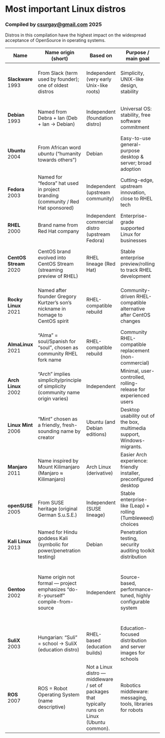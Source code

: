 # Most important Linux distros
### Compiled by csurgay@gmail.com 2025

Distros in this compilation have the highest impact on the widespread acceptance of OpenSource in operating systems. 

| Name | Name origin (short)  | Based on | Purpose / main goal | Creator / origin | Target domains | Key technical notes |
|-----|-----------------------|----------|---------------------|------------------|----------------|---------------------|
| **Slackware**<br>1993                       | From Slack (term used by founder); one of oldest distros                         | Independent (very early Unix-like roots)                                                        | Simplicity, UNIX-like design, stability                                | Patrick Volkerding                                           | Servers, hobbyists, those who want an old-school Unix experience                        | Plain text configs; tar+pkgtools; conservative approach to updates                                                                                                  |
| **Debian**<br>1993                         | Named from Debra + Ian (Deb + Ian → Debian)                                      | Independent (foundation distro)                                                                 | Universal OS: stability, free software commitment                      | Ian Murdock / Debian Project                                 | Servers, desktops, packaging base for many distros                                      | Conservative stable releases; apt/dpkg; large package archive. ([Debian][2])                                                                                         |
| **Ubuntu**<br>2004                          | From African word *ubuntu* (“humanity towards others”)                           | Debian                                                                                         | Easy-to-use general-purpose desktop & server; broad adoption           | Canonical / community (Mark Shuttleworth founder of company) | Desktop, servers, cloud, IoT, education                                                 | DE: GNOME (default); .deb/APT packaging; LTS releases (5-yr support) ([Ubuntu][1])                                                                                  |
| **Fedora**<br>2003                          | Named for “fedora” hat used in project branding (community / Red Hat sponsored)  | Independent (upstream community)                                                                | Cutting-edge, upstream innovation, close to RHEL tech                  | Red Hat / community                                          | Desktop, cloud, devs, testing new features                                              | RPM/yum/dnf; frequent releases; SELinux defaults                                                                                                                    |
| **RHEL**<br>2000 | Brand name from Red Hat company                                                  | Independent commercial distro (upstream Fedora)                                                 | Enterprise-grade supported Linux for businesses                        | Red Hat (IBM)                                                | Enterprise servers, cloud, regulated environments                                       | Subscription model, certified stacks, long-term support & security updates                                                                                          |
| **CentOS Stream**<br>2020                   | CentOS brand evolved into CentOS Stream (streaming preview of RHEL)              | RHEL lineage (Red Hat)                                                                          | Stable enterprise preview/rolling to track RHEL development            | Red Hat (project change)                                     | Enterprise, testing/prod pipelines for RHEL-compatible stacks                           | RPM/dnf; upstream for RHEL; longer support lifecycle than desktops                                                                                                  |
| **Rocky Linux**<br>2021                     | Named after founder Gregory Kurtzer’s son’s nickname in homage to CentOS spirit  | RHEL-compatible rebuild                                                                         | Community-driven RHEL-compatible alternative after CentOS changes      | Gregory Kurtzer / community                                  | Enterprise servers needing RHEL compatibility without subscription                      | Binary-compatible with RHEL; RPM-based; stable release model                                                                                                        |
| **AlmaLinux**<br>2021                       | “Alma” = soul/Spanish for “soul”, chosen as community RHEL fork name             | RHEL-compatible rebuild                                                                         | Community RHEL-compatible replacement (non-commercial)                 | CloudLinux / community stewardship (initial sponsor)         | Enterprise servers, hosting providers                                                   | Binary-compatible with RHEL; stable updates, community governance                                                                                                   |
| **Arch Linux**<br>2002                      | “Arch” implies simplicity/principle of simplicity (community name origin varies) | Independent                                                                                     | Minimal, user-controlled, rolling-release for experienced users        | Judd Vinet (original), community now                         | Power users, DIY desktops, educational                                                  | Pacman package manager; rolling release; minimal base. ([Arch Wiki][3])                                                                                              |
| **Linux Mint**<br>2006                      | “Mint” chosen as a friendly, fresh-sounding name by creator                      | Ubuntu (and Debian editions)                                                                    | Desktop usability out of the box, multimedia support, Windows-migrants. | Clement Lefebvre (project lead)                              | Desktop / home users transitioning from Windows                                         | Cinnamon/MATE/Xfce desktops; apt .deb-based; multimedia codecs included optionally. ([Linux Mint Forums][5])                                                         |
| **Manjaro**<br>2011                         | Name inspired by Mount Kilimanjaro (Manjaro ≈ Kilimanjaro)                       | Arch Linux (derivative)                                                                         | Easier Arch experience: friendly installer, preconfigured desktop      | Manjaro community / team                                     | Desktop users who want Arch benefits but friendlier UX                                  | Pacman/AUR access via user repositories; curated rolling release. ([Manjaro Linux Forum][4])                                                                         |
| **openSUSE**<br>2005      | From SUSE heritage (original German S.u.S.E.)                                    | Independent (SUSE lineage)                                                                      | Stable enterprise-like (Leap) + rolling (Tumbleweed) choices           | openSUSE Project (SUSE origin)                               | Devs, sysadmins, servers, desktops                                                      | RPM/zypper; YaST admin tool; Leap = shared core with SLE, Tumbleweed = rolling. ([openSUSE Forums][7])                                                               |
| **Kali Linux**<br>2013                      | Named for Hindu goddess Kali (symbolic for power/penetration testing)            | Debian                                                                                          | Penetration testing, security auditing toolkit distribution            | Offensive Security (maintainers)                             | Security professionals, pentesters, digital forensics.                                   | Comes with many security tools, live images, persistence, root/tester workflows                                                                                     |
| **Gentoo**<br>2002                          | Name origin not formal — project emphasizes “do-it-yourself” compile-from-source | Independent                                                                                     | Source-based, performance-tuned, highly configurable system            | Daniel Robbins (founder) / community                         | Power users, servers needing custom tuning, embedded where compile optimizations matter. | Portage build system (emerge); USE flags for fine-grained features; source compilation model                                                                        |
| **SuliX**<br>2003      | Hungarian: “Suli” = school → SuliX (education distro)                            | RHEL-based (education builds)                                                | Education-focused distribution and server images for schools           | ULX Kft. / Hungarian education projects (SuliX project)      | Schools, educational institutions (Hungary focus)                                       | Bundled educational software, school server images (USB/ISO); Hungarian localization ([livecdlist.com][9])                                                          |
| **ROS**<br>2007    | ROS = Robot Operating System (name descriptive)                                  | Not a Linux distro — middleware / set of packages that typically runs on Linux (Ubuntu common). | Robotics middleware: messaging, tools, libraries for robots            | Open-source community (Willow Garage origins; OSRF for ROS2) | Robotics research, industry robots, simulation, drones, autonomous systems              | Distributed node graph, topics/services/actions, package-based; commonly installed on Ubuntu LTS; ROS2 adds DDS-based middleware, real-time support ([ros.org][10]) |
